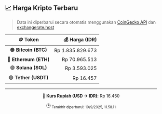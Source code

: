 

<!-- HARGA_KRIPTO -->
## 📈 Harga Kripto Terbaru

> Data ini diperbarui secara otomatis menggunakan [CoinGecko API](https://www.coingecko.com/) dan [exchangerate.host](https://exchangerate.host/)

<div align="center">

| 🪙 Token | 💰 Harga (IDR) |
|:------:|---------------:|
| 🟠 **Bitcoin (BTC)**   | Rp 1.835.829.673 |
| 🔵 **Ethereum (ETH)**  | Rp 70.965.513 |
| 🟣 **Solana (SOL)**    | Rp 3.593.025 |
| 🟢 **Tether (USDT)**   | Rp 16.457 |

---

💱 **Kurs Rupiah (USD → IDR)**: Rp 16.450

🕒 <sub>Terakhir diperbarui: 10/9/2025, 11.58.11</sub>

</div>
<!-- /HARGA_KRIPTO -->